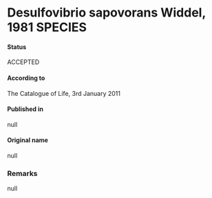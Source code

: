 Desulfovibrio sapovorans Widdel, 1981 SPECIES
=======

#### Status
ACCEPTED

#### According to
The Catalogue of Life, 3rd January 2011

#### Published in
null

#### Original name
null

### Remarks
null